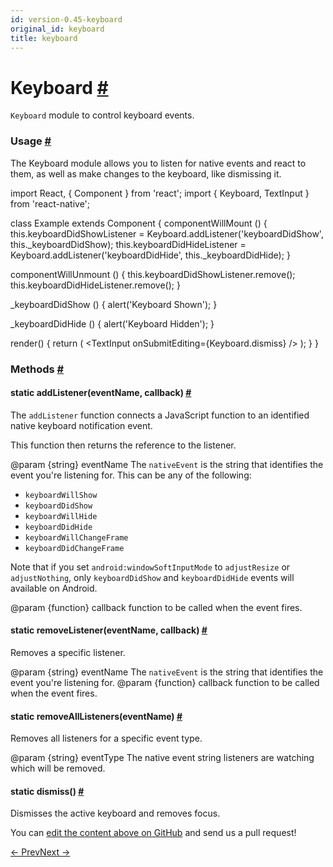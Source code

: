 ```yaml
---
id: version-0.45-keyboard
original_id: keyboard
title: keyboard
---
```

<a id="content"></a><h1><a class="anchor" name="keyboard"></a>Keyboard <a class="hash-link" href="docs/keyboard.html#keyboard">#</a></h1><div><div><p><code>Keyboard</code> module to control keyboard events.</p><h3><a class="anchor" name="usage"></a>Usage <a class="hash-link" href="docs/keyboard.html#usage">#</a></h3><p>The Keyboard module allows you to listen for native events and react to them, as
well as make changes to the keyboard, like dismissing it.</p><div class="prism language-javascript">import React<span class="token punctuation">,</span> <span class="token punctuation">{</span> Component <span class="token punctuation">}</span> from <span class="token string">'react'</span><span class="token punctuation">;</span>
import <span class="token punctuation">{</span> Keyboard<span class="token punctuation">,</span> TextInput <span class="token punctuation">}</span> from <span class="token string">'react-native'</span><span class="token punctuation">;</span>

class <span class="token class-name">Example</span> extends <span class="token class-name">Component</span> <span class="token punctuation">{</span>
  componentWillMount <span class="token punctuation">(</span><span class="token punctuation">)</span> <span class="token punctuation">{</span>
    <span class="token keyword">this</span><span class="token punctuation">.</span>keyboardDidShowListener <span class="token operator">=</span> Keyboard<span class="token punctuation">.</span><span class="token function">addListener<span class="token punctuation">(</span></span><span class="token string">'keyboardDidShow'</span><span class="token punctuation">,</span> <span class="token keyword">this</span><span class="token punctuation">.</span>_keyboardDidShow<span class="token punctuation">)</span><span class="token punctuation">;</span>
    <span class="token keyword">this</span><span class="token punctuation">.</span>keyboardDidHideListener <span class="token operator">=</span> Keyboard<span class="token punctuation">.</span><span class="token function">addListener<span class="token punctuation">(</span></span><span class="token string">'keyboardDidHide'</span><span class="token punctuation">,</span> <span class="token keyword">this</span><span class="token punctuation">.</span>_keyboardDidHide<span class="token punctuation">)</span><span class="token punctuation">;</span>
  <span class="token punctuation">}</span>

  componentWillUnmount <span class="token punctuation">(</span><span class="token punctuation">)</span> <span class="token punctuation">{</span>
    <span class="token keyword">this</span><span class="token punctuation">.</span>keyboardDidShowListener<span class="token punctuation">.</span><span class="token function">remove<span class="token punctuation">(</span></span><span class="token punctuation">)</span><span class="token punctuation">;</span>
    <span class="token keyword">this</span><span class="token punctuation">.</span>keyboardDidHideListener<span class="token punctuation">.</span><span class="token function">remove<span class="token punctuation">(</span></span><span class="token punctuation">)</span><span class="token punctuation">;</span>
  <span class="token punctuation">}</span>

  _keyboardDidShow <span class="token punctuation">(</span><span class="token punctuation">)</span> <span class="token punctuation">{</span>
    <span class="token function">alert<span class="token punctuation">(</span></span><span class="token string">'Keyboard Shown'</span><span class="token punctuation">)</span><span class="token punctuation">;</span>
  <span class="token punctuation">}</span>

  _keyboardDidHide <span class="token punctuation">(</span><span class="token punctuation">)</span> <span class="token punctuation">{</span>
    <span class="token function">alert<span class="token punctuation">(</span></span><span class="token string">'Keyboard Hidden'</span><span class="token punctuation">)</span><span class="token punctuation">;</span>
  <span class="token punctuation">}</span>

  <span class="token function">render<span class="token punctuation">(</span></span><span class="token punctuation">)</span> <span class="token punctuation">{</span>
    <span class="token keyword">return</span> <span class="token punctuation">(</span>
      &lt;TextInput
        onSubmitEditing<span class="token operator">=</span><span class="token punctuation">{</span>Keyboard<span class="token punctuation">.</span>dismiss<span class="token punctuation">}</span>
      <span class="token operator">/</span><span class="token operator">&gt;</span>
    <span class="token punctuation">)</span><span class="token punctuation">;</span>
  <span class="token punctuation">}</span>
<span class="token punctuation">}</span></div></div><span><h3><a class="anchor" name="methods"></a>Methods <a class="hash-link" href="docs/keyboard.html#methods">#</a></h3><div class="props"><div class="prop"><h4 class="methodTitle"><a class="anchor" name="addlistener"></a><span class="methodType">static </span>addListener<span class="methodType">(eventName, callback)</span> <a class="hash-link" href="docs/keyboard.html#addlistener">#</a></h4><div><p>The <code>addListener</code> function connects a JavaScript function to an identified native
keyboard notification event.</p><p>This function then returns the reference to the listener.</p><p>@param {string} eventName The <code>nativeEvent</code> is the string that identifies the event you're listening for.  This
can be any of the following:</p><ul><li><code>keyboardWillShow</code></li><li><code>keyboardDidShow</code></li><li><code>keyboardWillHide</code></li><li><code>keyboardDidHide</code></li><li><code>keyboardWillChangeFrame</code></li><li><code>keyboardDidChangeFrame</code></li></ul><p>Note that if you set <code>android:windowSoftInputMode</code> to <code>adjustResize</code>  or <code>adjustNothing</code>,
only <code>keyboardDidShow</code> and <code>keyboardDidHide</code> events will available on Android.</p><p>@param {function} callback function to be called when the event fires.</p></div></div><div class="prop"><h4 class="methodTitle"><a class="anchor" name="removelistener"></a><span class="methodType">static </span>removeListener<span class="methodType">(eventName, callback)</span> <a class="hash-link" href="docs/keyboard.html#removelistener">#</a></h4><div><p>Removes a specific listener.</p><p>@param {string} eventName The <code>nativeEvent</code> is the string that identifies the event you're listening for.
@param {function} callback function to be called when the event fires.</p></div></div><div class="prop"><h4 class="methodTitle"><a class="anchor" name="removealllisteners"></a><span class="methodType">static </span>removeAllListeners<span class="methodType">(eventName)</span> <a class="hash-link" href="docs/keyboard.html#removealllisteners">#</a></h4><div><p>Removes all listeners for a specific event type.</p><p>@param {string} eventType The native event string listeners are watching which will be removed.</p></div></div><div class="prop"><h4 class="methodTitle"><a class="anchor" name="dismiss"></a><span class="methodType">static </span>dismiss<span class="methodType">()</span> <a class="hash-link" href="docs/keyboard.html#dismiss">#</a></h4><div><p>Dismisses the active keyboard and removes focus.</p></div></div></div></span></div><p class="edit-page-block">You can <a target="_blank" href="https://github.com/facebook/react-native/blob/master/Libraries/Components/Keyboard/Keyboard.js">edit the content above on GitHub</a> and send us a pull request!</p><div class="docs-prevnext"><a class="docs-prev" href="docs/interactionmanager.html#content">← Prev</a><a class="docs-next" href="docs/layoutanimation.html#content">Next →</a></div>